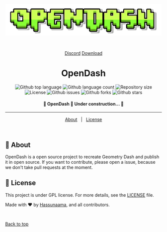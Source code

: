 <div align="center" id="top"> 
  <img src="./.github/logo.png" alt="Opendash" />

  &#xa0;

  <a href="https://discord.gg/YuS7tppAjH">Discord</a>
  <a href="https://github.com/Hassunaama/opendash/releases">Download</a>
</div>

<h1 align="center">OpenDash</h1>

<p align="center">
  <img alt="Github top language" src="https://img.shields.io/github/languages/top/Hassunaama/opendash?color=56BEB8">

  <img alt="Github language count" src="https://img.shields.io/github/languages/count/Hassunaama/opendash?color=56BEB8">

  <img alt="Repository size" src="https://img.shields.io/github/repo-size/Hassunaama/opendash?color=56BEB8">

  <img alt="License" src="https://img.shields.io/github/license/Hassunaama/opendash?color=56BEB8">

  <img alt="Github issues" src="https://img.shields.io/github/issues/Hassunaama/opendash?color=56BEB8" />

  <img alt="Github forks" src="https://img.shields.io/github/forks/Hassunaama/opendash?color=56BEB8" />

  <img alt="Github stars" src="https://img.shields.io/github/stars/Hassunaama/opendash?color=56BEB8" />
</p>

<!-- Status -->

<h4 align="center"> 
	🚧  OpenDash 🚀 Under construction...  🚧
</h4> 

<hr>

<p align="center">
  <a href="#dart-about">About</a> &#xa0; | &#xa0; 
  <!--<a href="#white_check_mark-requirements">Requirements</a> &#xa0; | &#xa0;-->
  <!--<a href="#checkered_flag-building">Building</a> &#xa0; | &#xa0;-->
  <a href="#memo-license">License</a>
</p>

<br>

## :dart: About ##

OpenDash is a open source project to recreate Geometry Dash and publish it in open source. If you want to contribute, please open a issue, because we don't take pull requests at the moment.


<!--## :checkered_flag: Building ##

```bash
# Clone this project
$ git clone https://github.com/Hassunaama/opendash

# Access
$ cd opendash

# Install dependencies
$ yarn

# Run the project
$ yarn start

# The server will initialize in the <http://localhost:3000>
```-->

## :memo: License ##

This project is under GPL license. For more details, see the [LICENSE](LICENSE) file.


Made with :heart: by <a href="https://github.com/Hassunaama" target="_blank">Hassunaama</a>, and all contributors.

&#xa0;

<a href="#top">Back to top</a>
